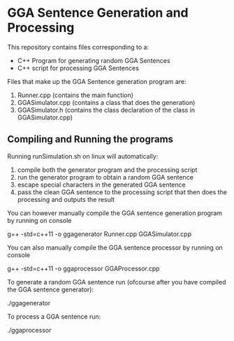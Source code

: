 GGA Sentence Generation and Processing
======================================

This repository contains files corresponding to a:
   * C++ Program for generating random GGA Sentences
   * C++ script for processing GGA Sentences

Files that make up the GGA Sentence generation program are:
   1. Runner.cpp (contains the main function)
   2. GGASimulator.cpp (contains a class that does the generation)
   3. GGASimulator.h (contains the class declaration of the class in GGASimulator.cpp)


Compiling and Running the programs
----------------------------------
Running runSimulation.sh on linux will automatically:
   1. compile both the generator program and the processing script
   2. run the generator program to obtain a random GGA sentence
   3. escape special characters in the generated GGA sentence
   4. pass the clean GGA sentence to the processing script that then does the processing and outputs the result

You can however manually compile the GGA sentence generation program by running on console
   
   g++ -std=c++11 -o ggagenerator Runner.cpp GGASimulator.cpp

You can also manually compile the GGA sentence processor by running on console
   
   g++ -std=c++11 -o ggaprocessor GGAProcessor.cpp

To generate a random GGA sentence run (ofcourse after you have compiled the GGA sentence generator):
   
   ./ggagenerator

To process a GGA sentence run:
   
   ./ggaprocessor <GGA Sentence with bash special characters escaped>
